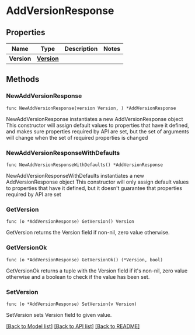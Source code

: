 # AddVersionResponse

## Properties

Name | Type | Description | Notes
------------ | ------------- | ------------- | -------------
**Version** | [**Version**](Version.md) |  | 

## Methods

### NewAddVersionResponse

`func NewAddVersionResponse(version Version, ) *AddVersionResponse`

NewAddVersionResponse instantiates a new AddVersionResponse object
This constructor will assign default values to properties that have it defined,
and makes sure properties required by API are set, but the set of arguments
will change when the set of required properties is changed

### NewAddVersionResponseWithDefaults

`func NewAddVersionResponseWithDefaults() *AddVersionResponse`

NewAddVersionResponseWithDefaults instantiates a new AddVersionResponse object
This constructor will only assign default values to properties that have it defined,
but it doesn't guarantee that properties required by API are set

### GetVersion

`func (o *AddVersionResponse) GetVersion() Version`

GetVersion returns the Version field if non-nil, zero value otherwise.

### GetVersionOk

`func (o *AddVersionResponse) GetVersionOk() (*Version, bool)`

GetVersionOk returns a tuple with the Version field if it's non-nil, zero value otherwise
and a boolean to check if the value has been set.

### SetVersion

`func (o *AddVersionResponse) SetVersion(v Version)`

SetVersion sets Version field to given value.



[[Back to Model list]](../README.md#documentation-for-models) [[Back to API list]](../README.md#documentation-for-api-endpoints) [[Back to README]](../README.md)


